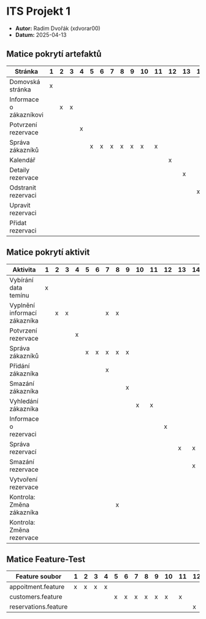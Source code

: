 # ITS Projekt 1

- **Autor:** Radim Dvořák (xdvorar00)
- **Datum:** 2025-04-13

## Matice pokrytí artefaktů

| Stránka                 |  1  |  2  |  3  |  4  |  5  |  6  |  7  |  8  |  9  | 10  | 11  | 12  | 13  | 14  | 15  | 16  | 17  | 18  | 19  | 20  | 21  |
| ----------------------- | --- | --- | --- | --- | --- | --- | --- | --- | --- | --- | --- | --- | --- | --- | --- | --- | --- | --- | --- | --- | --- |
| Domovská stránka        |  x  |     |     |     |     |     |     |     |     |     |     |     |     |     |     |     |     |     |     |     |     |
| Informace o zákazníkovi |     |  x  |  x  |     |     |     |     |     |     |     |     |     |     |     |     |     |     |     |     |     |     |
| Potvrzení rezervace     |     |     |     |  x  |     |     |     |     |     |     |     |     |     |     |     |     |     |     |     |     |     |
| Správa zákazníků        |     |     |     |     |  x  |  x  |  x  |  x  |  x  |  x  |  x  |     |     |     |     |     |     |     |     |     |     |
| Kalendář                |     |     |     |     |     |     |     |     |     |     |     |  x  |     |     |     |     |     |     |  x  |     |     |
| Detaily rezervace       |     |     |     |     |     |     |     |     |     |     |     |     |  x  |     |     |  x  |     |     |     |     |     |
| Odstranit rezervaci     |     |     |     |     |     |     |     |     |     |     |     |     |     |  x  |  x  |     |     |     |     |     |     |
| Upravit rezervaci       |     |     |     |     |     |     |     |     |     |     |     |     |     |     |     |     |  x  |  x  |     |     |     |
| Přidat rezervaci        |     |     |     |     |     |     |     |     |     |     |     |     |     |     |     |     |     |     |     |  x  |  x  |

## Matice pokrytí aktivit

|       Aktivita                |  1  |  2  |  3  |  4  |  5  |  6  |  7  |  8  |  9  | 10  | 11  | 12  | 13  | 14  | 15  | 16  | 17  | 18  | 19  | 20  | 21  |
| ----------------------------- | --- | --- | --- | --- | --- | --- | --- | --- | --- | --- | --- | --- | --- | --- | --- | --- | --- | --- | --- | --- | --- |
| Vybírání data temínu          | x   |     |     |     |     |     |     |     |     |     |     |     |     |     |     |     |     |     |     |     |     |
| Vyplnění informací zákazníka  |     |  x  |  x  |     |     |     |  x  |  x  |     |     |     |     |     |     |     |     |     |     |     |     |     |
| Potvrzení rezervace           |     |     |     |  x  |     |     |     |     |     |     |     |     |     |     |     |     |     |     |     |     |     |
| Správa zákazníků              |     |     |     |     |  x  |  x  |  x  |  x  |  x  |     |     |     |     |     |     |     |     |     |     |     |     |
| Přidání zákazníka             |     |     |     |     |     |     |  x  |     |     |     |     |     |     |     |     |     |     |     |     |     |     |
| Smazání zákazníka             |     |     |     |     |     |     |     |     |  x  |     |     |     |     |     |     |     |     |     |     |     |     |
| Vyhledání zákazníka           |     |     |     |     |     |     |     |     |     |  x  |  x  |     |     |     |     |     |     |     |     |     |     |
| Informace o rezervaci         |     |     |     |     |     |     |     |     |     |     |     |  x  |     |     |     |     |     |     |     |     |     |
| Správa rezervací              |     |     |     |     |     |     |     |     |     |     |     |     |  x  |  x  |  x  |  x  |  x  |  x  |  x  |     |     |
| Smazání rezervace             |     |     |     |     |     |     |     |     |     |     |     |     |     |  x  |  x  |     |     |     |     |     |     |
| Vytvoření rezervace           |     |     |     |     |     |     |     |     |     |     |     |     |     |     |     |     |     |     |     |  x  |  x  |
| Kontrola: Změna zákazníka     |     |     |     |     |     |     |     |  x  |     |     |     |     |     |     |     |     |     |     |     |     |     |
| Kontrola: Změna rezervace     |     |     |     |     |     |     |     |     |     |     |     |     |     |     |     |     |  x  |  x  |     |     |     |

## Matice Feature-Test

|  Feature soubor        |  1  |  2  |  3  |  4  |  5  |  6  |  7  |  8  |  9  | 10  | 11  | 12  | 13  | 14  | 15  | 16  | 17  | 18  | 19  | 20  | 21  |
| ---------------------- | --- | --- | --- | --- | --- | --- | --- | --- | --- | --- | --- | --- | --- | --- | --- | --- | --- | --- | --- | --- | --- |
| appoitment.feature     |  x  |  x  |  x  |  x  |     |     |     |     |     |     |     |     |     |     |     |     |     |     |     |     |     |
| customers.feature      |     |     |     |     | x   | x   | x   | x   |  x  |  x  |  x  |     |     |     |     |     |     |     |     |     |     |
| reservations.feature   |     |     |     |     |     |     |     |     |     |     |     |  x  |  x  |  x  |  x  |  x  |  x  |  x  |  x  |  x  |  x  |
